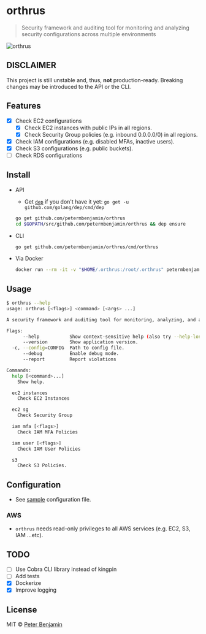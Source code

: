 # orthrus

> Security framework and auditing tool for monitoring and analyzing security configurations across multiple environments

![orthrus](orthrus.png)

## DISCLAIMER

This project is still unstable and, thus, **not** production-ready.
Breaking changes may be introduced to the API or the CLI.

## Features

- [x] Check EC2 configurations
    - [x] Check EC2 instances with public IPs in all regions.
    - [x] Check Security Group policies (e.g. inbound 0.0.0.0/0) in all regions.
- [x] Check IAM configurations (e.g. disabled MFAs, inactive users).
- [x] Check S3 configurations (e.g. public buckets).
- [ ] Check RDS configurations

## Install


- API
    - Get [`dep`](https://github.com/golang/dep) if you don't have it yet: `go get -u github.com/golang/dep/cmd/dep`
    ```sh
    go get github.com/petermbenjamin/orthrus
    cd $GOPATH/src/github.com/petermbenjamin/orthrus && dep ensure
    ```

- CLI
    ```sh
    go get github.com/petermbenjamin/orthrus/cmd/orthrus
    ```

- Via Docker
    ```sh
    docker run --rm -it -v "$HOME/.orthrus:/root/.orthrus" petermbenjamin/orthrus
    ```

## Usage

```sh
$ orthrus --help
usage: orthrus [<flags>] <command> [<args> ...]

A security framework and auditing tool for monitoring, analyzing, and alerting on security configurations across multiple environments.

Flags:
      --help           Show context-sensitive help (also try --help-long and --help-man).
      --version        Show application version.
  -c, --config=CONFIG  Path to config file.
      --debug          Enable debug mode.
      --report         Report violations

Commands:
  help [<command>...]
    Show help.

  ec2 instances
    Check EC2 Instances

  ec2 sg
    Check Security Group

  iam mfa [<flags>]
    Check IAM MFA Policies

  iam user [<flags>]
    Check IAM User Policies

  s3
    Check S3 Policies.

```

## Configuration

- See [sample][sample-config] configuration file.

### AWS

- `orthrus` needs read-only privileges to all AWS services (e.g. EC2, S3, IAM ...etc).

## TODO

- [ ] Use Cobra CLI library instead of kingpin
- [ ] Add tests
- [x] Dockerize
- [x] Improve logging

## License

MIT &copy; [Peter Benjamin](https://github.com/petermbenjamin)

[sample-config]: orthrus.sample.yml
